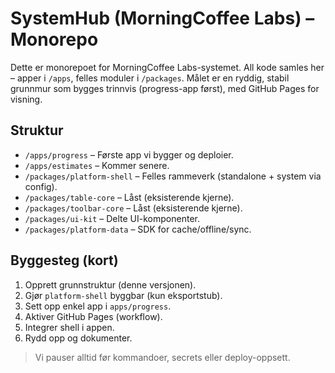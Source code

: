 # SystemHub (MorningCoffee Labs) – Monorepo

Dette er monorepoet for MorningCoffee Labs-systemet. All kode samles her – apper i `/apps`, felles moduler i `/packages`. 
Målet er en ryddig, stabil grunnmur som bygges trinnvis (progress-app først), med GitHub Pages for visning.

## Struktur
- `/apps/progress` – Første app vi bygger og deploier.
- `/apps/estimates` – Kommer senere.
- `/packages/platform-shell` – Felles rammeverk (standalone + system via config).
- `/packages/table-core` – Låst (eksisterende kjerne).
- `/packages/toolbar-core` – Låst (eksisterende kjerne).
- `/packages/ui-kit` – Delte UI-komponenter.
- `/packages/platform-data` – SDK for cache/offline/sync.

## Byggesteg (kort)
1. Opprett grunnstruktur (denne versjonen).
2. Gjør `platform-shell` byggbar (kun eksportstub).
3. Sett opp enkel app i `apps/progress`.
4. Aktiver GitHub Pages (workflow).
5. Integrer shell i appen.
6. Rydd opp og dokumenter.

> Vi pauser alltid før kommandoer, secrets eller deploy-oppsett.
